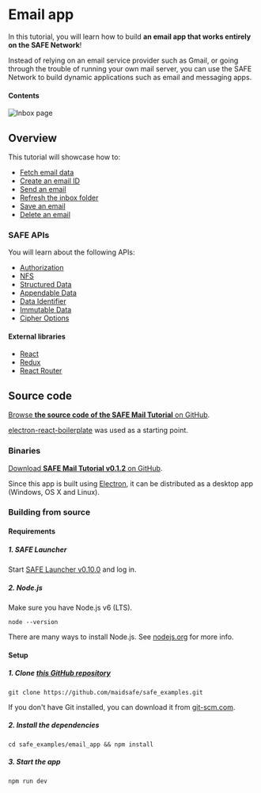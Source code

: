 # Email app

In this tutorial, you will learn how to build **an email app that works entirely on the SAFE Network**!

Instead of relying on an email service provider such as Gmail, or going through the trouble of running your own mail server, you can use the SAFE Network to build dynamic applications such as email and messaging apps.

#### Contents

<!-- toc -->

![Inbox page](img/inbox-page.png)

## Overview

This tutorial will showcase how to:

- [Fetch email data](fetch-email-data.md)
- [Create an email ID](create-an-email-id.md)
- [Send an email](send-an-email.md)
- [Refresh the inbox folder](refresh-the-inbox-folder.md)
- [Save an email](save-an-email.md)
- [Delete an email](delete-an-email.md)

### SAFE APIs

You will learn about the following APIs:

- [Authorization](https://api.safedev.org/auth/)
- [NFS](https://api.safedev.org/nfs/)
- [Structured Data](https://api.safedev.org/low-level-api/structured-data/)
- [Appendable Data](https://api.safedev.org/low-level-api/appendable-data/)
- [Data Identifier](https://api.safedev.org/low-level-api/data-id/)
- [Immutable Data](https://api.safedev.org/low-level-api/immutable-data/)
- [Cipher Options](https://api.safedev.org/low-level-api/cipher-options/)

#### External libraries

- [React](https://facebook.github.io/react/)
- [Redux](http://redux.js.org/)
- [React Router](https://github.com/ReactTraining/react-router)

## Source code

[Browse **the source code of the SAFE Mail Tutorial** on GitHub](https://github.com/maidsafe/safe_examples/tree/master/email_app).

[electron-react-boilerplate](https://github.com/chentsulin/electron-react-boilerplate) was used as a starting point.

### Binaries

[Download **SAFE Mail Tutorial v0.1.2** on GitHub](https://github.com/maidsafe/safe_examples/releases/tag/0.9.0).

Since this app is built using [Electron](http://electron.atom.io/), it can be distributed as a desktop app (Windows, OS X and Linux).

### Building from source

#### Requirements

##### 1. SAFE Launcher

Start [SAFE Launcher v0.10.0](https://github.com/maidsafe/safe_launcher/releases/tag/0.10.0) and log in.

##### 2. Node.js

Make sure you have Node.js v6 (LTS).

```
node --version
```

There are many ways to install Node.js. See [nodejs.org](https://nodejs.org/en/download/) for more info.

#### Setup

##### 1. Clone [this GitHub repository](https://github.com/maidsafe/safe_examples)

```
git clone https://github.com/maidsafe/safe_examples.git
```

If you don't have Git installed, you can download it from [git-scm.com](https://git-scm.com/downloads).

##### 2. Install the dependencies

```
cd safe_examples/email_app && npm install
```

##### 3. Start the app

```
npm run dev
```
